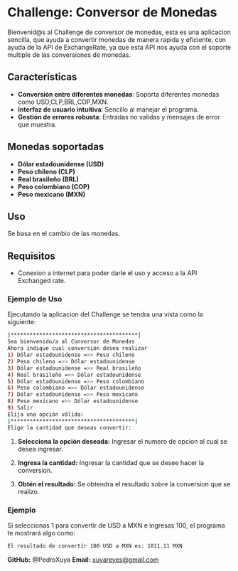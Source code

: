 # Challenge: Conversor de Monedas

Bienvenid@s al Challenge de conversor de monedas, esta es una aplicacion sencilla, que ayuda a convertir monedas de manera rapida y eficiente, con ayuda de la API de ExchangeRate, ya que esta API nos ayuda con el soporte multiple de las conversiones de monedas.

## Características

- **Conversión entre diferentes monedas**: Soporta diferentes monedas como USD,CLP,BRL,COP,MXN.
- **Interfaz de usuario intuitiva**: Sencillo al manejar el programa.
- **Gestión de errores robusta**: Entradas no validas y mensajes de error que muestra.

## Monedas soportadas

- **Dólar estadounidense (USD)**
- **Peso chileno (CLP)**
- **Real brasileño (BRL)**
- **Peso colombiano (COP)**
- **Peso mexicano (MXN)**

## Uso
   Se basa en el cambio de las monedas.
   
## Requisitos

- Conexion a internet para poder darle el uso y acceso a la API Exchanged rate.

### Ejemplo de Uso
Ejecutando la aplicacion del Challenge se tendra una vista como la siguiente:

   ```sh
  |****************************************| 
  Sea bienvenido/a al Conversor de Monedas 
  Ahora indique cual conversión desea realizar 
  1) Dólar estadounidense =>> Peso chileno 
  2) Peso chileno =>> Dólar estadounidense 
  3) Dólar estadounidense =>> Real brasileño 
  4) Real brasileño =>> Dólar estadounidense 
  5) Dólar estadounidense =>> Peso colombiano 
  6) Peso colombiano =>> Dólar estadounidense 
  7) Dólar estadounidense =>> Peso mexicano 
  8) Peso mexicano =>> Dólar estadounidense 
  9) Salir 
   Elija una opción válida:
  |***************************************|
   Elige la cantidad que deseas convertir: 
  ```

1. **Selecciona la opción deseada:** Ingresar el numero de opcion al cual se desea ingresar.

2. **Ingresa la cantidad:** Ingresar la cantidad que se desee hacer la conversion.

3. **Obtén el resultado:** Se obtendra el resultado sobre la conversion que se realizo.

### Ejemplo
Si seleccionas 1 para convertir de USD a MXN e ingresas 100, el programa te mostrará algo como:
```sh
El resultado de convertir 100 USD a MXN es: 1811.11 MXN
```


**GitHub:** @PedroXuya
**Email:** xuyareyes@gmail.com

